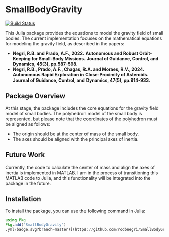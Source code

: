 
# SmallBodyGravity

[![Build Status](https://github.com/rodbnegri/SmallBodyGravity.jl/actions/workflows/CI.yml/badge.svg?branch=master)](https://github.com/rodbnegri/SmallBodyGravity.jl/actions/workflows/CI.yml?query=branch%3Amaster)

This Julia package provides the equations to model the gravity field of small bodies. The current implementation focuses on the mathematical equations for modeling the gravity field, as described in the papers:

- **Negri, R.B. and Prado, A.F., 2022. Autonomous and Robust Orbit-Keeping for Small-Body Missions. Journal of Guidance, Control, and Dynamics, 45(3), pp.587-598.**
- **Negri, R.B., Prado, A.F., Chagas, R.A. and Moraes, R.V., 2024. Autonomous Rapid Exploration in Close-Proximity of Asteroids. Journal of Guidance, Control, and Dynamics, 47(5), pp.914-933.**

## Package Overview

At this stage, the package includes the core equations for the gravity field model of small bodies. The polyhedron model of the small body is represented, but please note that the coordinates of the polyhedron must be aligned as follows:
- The origin should be at the center of mass of the small body.
- The axes should be aligned with the principal axes of inertia.

## Future Work

Currently, the code to calculate the center of mass and align the axes of inertia is implemented in MATLAB. I am in the process of transitioning this MATLAB code to Julia, and this functionality will be integrated into the package in the future.

## Installation

To install the package, you can use the following command in Julia:

```julia
using Pkg
Pkg.add("SmallBodyGravity")
.yml/badge.svg?branch=master)](https://github.com/rodbnegri/SmallBodyGravity.jl/actions/workflows/CI.yml?query=branch%3Amaster)
